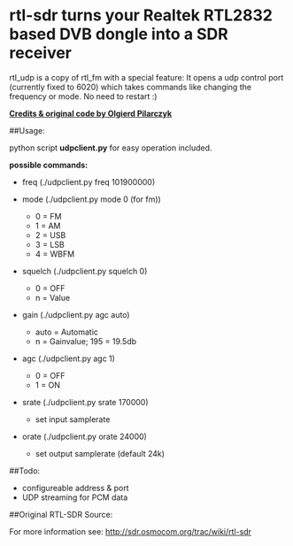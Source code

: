 rtl-sdr
turns your Realtek RTL2832 based DVB dongle into a SDR receiver
======================================================================

rtl_udp is a copy of rtl_fm with a special feature: It opens a udp control port (currently fixed to 6020) which takes commands like changing the frequency or mode. No need to restart :)

**[Credits & original code by Olgierd Pilarczyk](http://qi.reddit.com/user/olgierd)**

##Usage:

python script **udpclient.py** for easy operation included.

**possible commands:**

* freq (./udpclient.py freq 101900000)
* mode (./udpclient.py mode 0 (for fm))
  * 0 = FM
  * 1 = AM
  * 2 = USB
  * 3 = LSB
  * 4 = WBFM
* squelch (./udpclient.py squelch 0)
  * 0 = OFF
  * n = Value
* gain (./udpclient.py agc auto)
  * auto = Automatic
  * n = Gainvalue; 195 = 19.5db
* agc (./udpclient.py agc 1)
  * 0 = OFF
  * 1 = ON

* srate (./udpclient.py srate 170000)
  * set input samplerate

* orate (./udpclient.py orate 24000)
  * set output samplerate (default 24k)


##Todo:

* configureable address & port
* UDP streaming for PCM data

##Original RTL-SDR Source:

For more information see:
http://sdr.osmocom.org/trac/wiki/rtl-sdr


